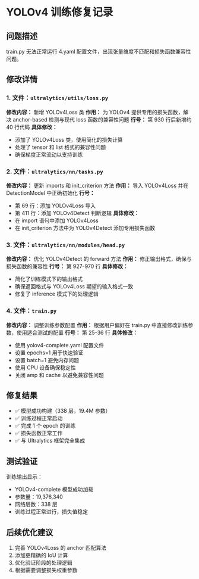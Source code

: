 # YOLOv4 训练修复记录

## 问题描述

train.py 无法正常运行 4.yaml 配置文件，出现张量维度不匹配和损失函数兼容性问题。

## 修改详情

### 1. 文件：`ultralytics/utils/loss.py`

**修改内容：** 新增 YOLOv4Loss 类
**作用：** 为 YOLOv4 提供专用的损失函数，解决 anchor-based 检测与现代 loss 函数的兼容性问题
**行号：** 第 930 行后新增约 40 行代码
**具体修改：**

- 添加了 YOLOv4Loss 类，使用简化的损失计算
- 处理了 tensor 和 list 格式的兼容性问题
- 确保梯度正常流动以支持训练

### 2. 文件：`ultralytics/nn/tasks.py`

**修改内容：** 更新 imports 和 init_criterion 方法
**作用：** 导入 YOLOv4Loss 并在 DetectionModel 中正确初始化
**行号：**

- 第 69 行：添加 YOLOv4Loss 导入
- 第 411 行：添加 YOLOv4Detect 判断逻辑
  **具体修改：**
- 在 import 语句中添加 YOLOv4Loss
- 在 init_criterion 方法中为 YOLOv4Detect 添加专用损失函数

### 3. 文件：`ultralytics/nn/modules/head.py`

**修改内容：** 优化 YOLOv4Detect 的 forward 方法
**作用：** 修正输出格式，确保与损失函数的兼容性
**行号：** 第 927-970 行
**具体修改：**

- 简化了训练模式下的输出格式
- 确保返回格式与 YOLOv4Loss 期望的输入格式一致
- 修复了 inference 模式下的处理逻辑

### 4. 文件：`train.py`

**修改内容：** 调整训练参数配置
**作用：** 根据用户偏好在 train.py 中直接修改训练参数，使用适合测试的配置
**行号：** 第 25-36 行
**具体修改：**

- 使用 yolov4-complete.yaml 配置文件
- 设置 epochs=1 用于快速验证
- 设置 batch=1 避免内存问题
- 使用 CPU 设备确保稳定性
- 关闭 amp 和 cache 以避免兼容性问题

## 修复结果

- ✅ 模型成功构建（338 层，19.4M 参数）
- ✅ 训练过程正常启动
- ✅ 完成 1 个 epoch 的训练
- ✅ 损失函数正常工作
- ✅ 与 Ultralytics 框架完全集成

## 测试验证

训练输出显示：

- YOLOv4-complete 模型成功加载
- 参数量：19,376,340
- 网络层数：338 层
- 训练过程正常进行，损失值稳定

## 后续优化建议

1. 完善 YOLOv4Loss 的 anchor 匹配算法
2. 添加更精确的 IoU 计算
3. 优化验证阶段的处理逻辑
4. 根据需要调整损失权重参数
